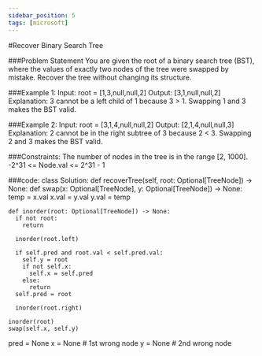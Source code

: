 ```yaml
---
sidebar_position: 5
tags: [microsoft]
---
```


#Recover Binary Search Tree

###Problem Statement
You are given the root of a binary search tree (BST), where the values of exactly two nodes of the tree were swapped by mistake. Recover the tree without changing its structure.

 

###Example 1:
Input: root = [1,3,null,null,2]
Output: [3,1,null,null,2]
Explanation: 3 cannot be a left child of 1 because 3 > 1. Swapping 1 and 3 makes the BST valid.



###Example 2:
Input: root = [3,1,4,null,null,2]
Output: [2,1,4,null,null,3]
Explanation: 2 cannot be in the right subtree of 3 because 2 < 3. Swapping 2 and 3 makes the BST valid.
 


###Constraints:
The number of nodes in the tree is in the range [2, 1000].
-2^31 <= Node.val <= 2^31 - 1

###code:
class Solution:
  def recoverTree(self, root: Optional[TreeNode]) -> None:
    def swap(x: Optional[TreeNode], y: Optional[TreeNode]) -> None:
      temp = x.val
      x.val = y.val
      y.val = temp

    def inorder(root: Optional[TreeNode]) -> None:
      if not root:
        return

      inorder(root.left)

      if self.pred and root.val < self.pred.val:
        self.y = root
        if not self.x:
          self.x = self.pred
        else:
          return
      self.pred = root

      inorder(root.right)

    inorder(root)
    swap(self.x, self.y)

  pred = None
  x = None  # 1st wrong node
  y = None  # 2nd wrong node
